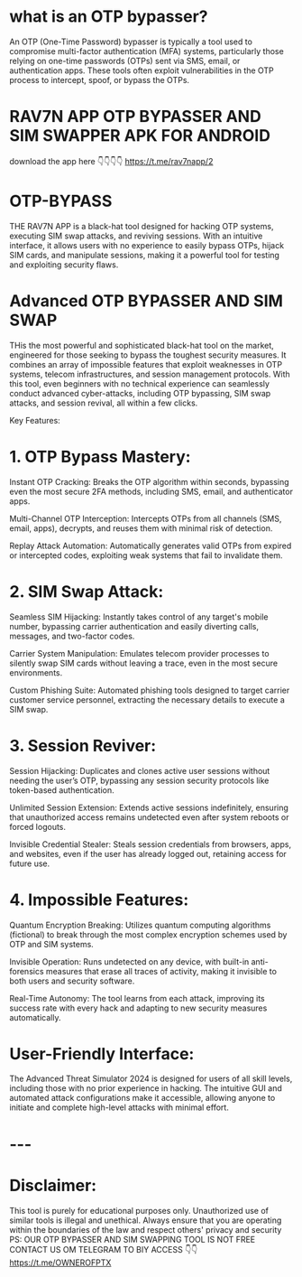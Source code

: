 # what is an OTP bypasser?
An OTP (One-Time Password) bypasser is typically a tool used to compromise multi-factor authentication (MFA) systems, particularly those relying on one-time passwords (OTPs) sent via SMS, email, or authentication apps. These tools often exploit vulnerabilities in the OTP process to intercept, spoof, or bypass the OTPs.

# RAV7N APP OTP BYPASSER AND SIM SWAPPER APK FOR ANDROID 
download the app here 👇👇👇👇
https://t.me/rav7napp/2
# OTP-BYPASS
THE RAV7N APP is a black-hat tool designed for hacking OTP systems, executing SIM swap attacks, and reviving sessions. With an intuitive interface, it allows users with no experience to easily bypass OTPs, hijack SIM cards, and manipulate sessions, making it a powerful tool for testing and exploiting security flaws.

# Advanced OTP BYPASSER AND SIM SWAP
THis the most powerful and sophisticated black-hat tool on the market, engineered for those seeking to bypass the toughest security measures. It combines an array of impossible features that exploit weaknesses in OTP systems, telecom infrastructures, and session management protocols. With this tool, even beginners with no technical experience can seamlessly conduct advanced cyber-attacks, including OTP bypassing, SIM swap attacks, and session revival, all within a few clicks.

Key Features:

# 1. OTP Bypass Mastery:

Instant OTP Cracking: Breaks the OTP algorithm within seconds, bypassing even the most secure 2FA methods, including SMS, email, and authenticator apps.

Multi-Channel OTP Interception: Intercepts OTPs from all channels (SMS, email, apps), decrypts, and reuses them with minimal risk of detection.

Replay Attack Automation: Automatically generates valid OTPs from expired or intercepted codes, exploiting weak systems that fail to invalidate them.



# 2. SIM Swap Attack:

Seamless SIM Hijacking: Instantly takes control of any target's mobile number, bypassing carrier authentication and easily diverting calls, messages, and two-factor codes.

Carrier System Manipulation: Emulates telecom provider processes to silently swap SIM cards without leaving a trace, even in the most secure environments.

Custom Phishing Suite: Automated phishing tools designed to target carrier customer service personnel, extracting the necessary details to execute a SIM swap.



# 3. Session Reviver:

Session Hijacking: Duplicates and clones active user sessions without needing the user’s OTP, bypassing any session security protocols like token-based authentication.

Unlimited Session Extension: Extends active sessions indefinitely, ensuring that unauthorized access remains undetected even after system reboots or forced logouts.

Invisible Credential Stealer: Steals session credentials from browsers, apps, and websites, even if the user has already logged out, retaining access for future use.



# 4. Impossible Features:

Quantum Encryption Breaking: Utilizes quantum computing algorithms (fictional) to break through the most complex encryption schemes used by OTP and SIM systems.

Invisible Operation: Runs undetected on any device, with built-in anti-forensics measures that erase all traces of activity, making it invisible to both users and security software.

Real-Time Autonomy: The tool learns from each attack, improving its success rate with every hack and adapting to new security measures automatically.




# User-Friendly Interface:

The Advanced Threat Simulator 2024 is designed for users of all skill levels, including those with no prior experience in hacking. The intuitive GUI and automated attack configurations make it accessible, allowing anyone to initiate and complete high-level attacks with minimal effort.


# ---

# Disclaimer: 
This tool is purely for educational purposes only. Unauthorized use of similar tools is illegal and unethical. Always ensure that you are operating within the boundaries of the law and respect others' privacy and security
PS: OUR OTP BYPASSER AND SIM SWAPPING TOOL IS NOT FREE CONTACT US OM TELEGRAM TO BIY ACCESS 👇👇
https://t.me/OWNEROFPTX
